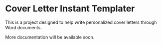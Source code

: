 # Cover Letter Instant Templater

This is a project designed to help write personalized cover letters through Word documents.

More documentation will be available soon.